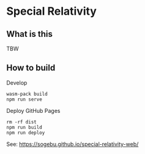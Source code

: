 # Special Relativity

## What is this

TBW

## How to build

Develop

```
wasm-pack build
npm run serve
```

Deploy GitHub Pages

```
rm -rf dist
npm run build
npm run deploy
```

See: https://sogebu.github.io/special-relativity-web/
